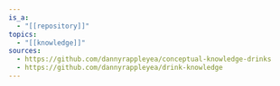 ```yaml
---
is_a:
  - "[[repository]]"
topics:
  - "[[knowledge]]"
sources:
  - https://github.com/dannyrappleyea/conceptual-knowledge-drinks
  - https://github.com/dannyrappleyea/drink-knowledge
---
```

